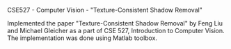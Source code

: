 CSE527 - Computer Vision - "Texture-Consistent Shadow Removal"

Implemented the paper "Texture-Consistent Shadow Removal" by Feng Liu and Michael Gleicher as a part of CSE 527, Introduction to Computer Vision. The implementation was done using Matlab toolbox.
